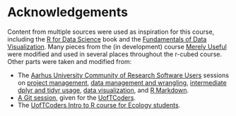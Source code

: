 # Acknowledgements

Content from multiple sources were used as inspiration for this course,
including the [R for Data Science] book 
and the [Fundamentals of Data Visualization].
Many pieces from the (in development) course [Merely Useful](https://github.com/merely-useful/merely-useful.github.io)
were modified and used in several places throughout the r-cubed course.
Other parts were taken and modified from:

- The [Aarhus University Community of Research Software Users] sessions on
[project management](https://au-cru.github.io/content/workflow-setup.html),
[data management and wrangling](https://au-cru.github.io/content/intro-dplyr.html),
[intermediate dplyr and tidyr usage](https://au-cru.github.io/site/material/2020-01-17-intermediate-dplyr/),
[data visualization](https://au-cru.github.io/content/intro-ggplot2.html),
and [R Markdown](https://au-cru.github.io/content/intro-rmarkdown.html).
- [A Git session](https://uoftcoders.github.io/studyGroup/lessons/git/intro/lesson/),
given for the [UofTCoders](https://uoftcoders.github.io/studyGroup/).
- The [UofTCoders Intro to R course for Ecology students](https://uoftcoders.github.io/rcourse/).

[Aarhus University Community of Research Software Users]: https://au-cru.github.io/
[Fundamentals of Data Visualization]: https://serialmentor.com/dataviz/
[R for Data Science]: https://r4ds.had.co.nz/

